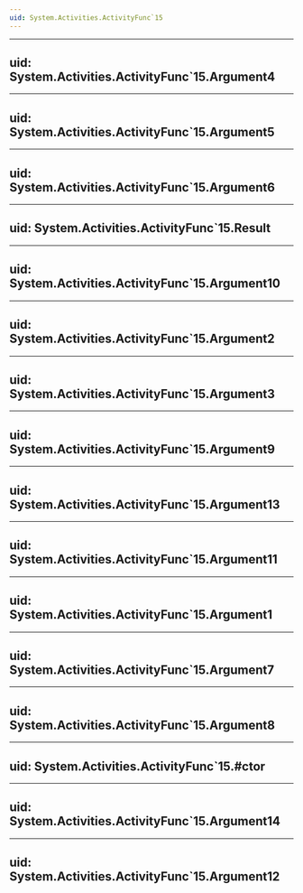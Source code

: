 ```yaml
---
uid: System.Activities.ActivityFunc`15
---
```


---
uid: System.Activities.ActivityFunc`15.Argument4
---

---
uid: System.Activities.ActivityFunc`15.Argument5
---

---
uid: System.Activities.ActivityFunc`15.Argument6
---

---
uid: System.Activities.ActivityFunc`15.Result
---

---
uid: System.Activities.ActivityFunc`15.Argument10
---

---
uid: System.Activities.ActivityFunc`15.Argument2
---

---
uid: System.Activities.ActivityFunc`15.Argument3
---

---
uid: System.Activities.ActivityFunc`15.Argument9
---

---
uid: System.Activities.ActivityFunc`15.Argument13
---

---
uid: System.Activities.ActivityFunc`15.Argument11
---

---
uid: System.Activities.ActivityFunc`15.Argument1
---

---
uid: System.Activities.ActivityFunc`15.Argument7
---

---
uid: System.Activities.ActivityFunc`15.Argument8
---

---
uid: System.Activities.ActivityFunc`15.#ctor
---

---
uid: System.Activities.ActivityFunc`15.Argument14
---

---
uid: System.Activities.ActivityFunc`15.Argument12
---

